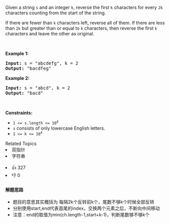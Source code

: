 <p>Given a string <code>s</code> and an integer <code>k</code>, reverse the first <code>k</code> characters for every <code>2k</code> characters counting from the start of the string.</p>

<p>If there are fewer than <code>k</code> characters left, reverse all of them. If there are less than <code>2k</code> but greater than or equal to <code>k</code> characters, then reverse the first <code>k</code> characters and leave the other as original.</p>

<p>&nbsp;</p> 
<p><strong>Example 1:</strong></p> 
<pre><strong>Input:</strong> s = "abcdefg", k = 2
<strong>Output:</strong> "bacdfeg"
</pre>
<p><strong>Example 2:</strong></p> 
<pre><strong>Input:</strong> s = "abcd", k = 2
<strong>Output:</strong> "bacd"
</pre> 
<p>&nbsp;</p> 
<p><strong>Constraints:</strong></p>

<ul> 
 <li><code>1 &lt;= s.length &lt;= 10<sup>4</sup></code></li> 
 <li><code>s</code> consists of only lowercase English letters.</li> 
 <li><code>1 &lt;= k &lt;= 10<sup>4</sup></code></li> 
</ul>

<div><div>Related Topics</div><div><li>双指针</li><li>字符串</li></div></div><br><div><li>👍 327</li><li>👎 0</li></div>

#### 解题思路
<ul> 
 <li>题目的意思其实概括为 每隔2k个反转前k个，尾数不够k个时候全部反转</li>
 <li>分别使用start,end代表首尾的index，交换两个元素之后，不断向中间移动</li>
 <li>注意：end的取值为min(ch.length-1,start+k-1)，判断尾数够不够k个</li>
</ul>